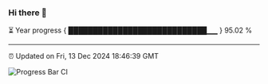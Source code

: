 ### Hi there 👋

⏳ Year progress { ████████████████████████████▁▁ } 95.02 %

---

⏰ Updated on Fri, 13 Dec 2024 18:46:39 GMT

![Progress Bar CI](https://github.com/IshwaranRudhara/GIT-ACTION/workflows/Progress%20Bar%20CI/badge.svg)
